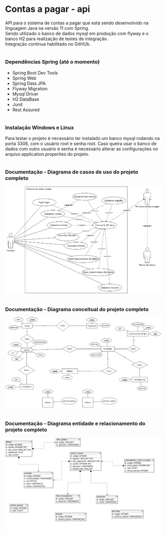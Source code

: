 # Contas a pagar - api 
API para o sistema de contas a pagar que está sendo desenvolvido na linguagem Java na versão 11 com Spring. <br /> 
Sendo utilizado o banco de dados mysql em produção com flyway e o banco H2 para realização de testes de integração. <br />
Integração continua habilitado no GitHUb.

#
### Dependências Spring (até o momento)

- Spring Boot Dev Tools
- Spring Web
- Spring Data JPA
- Flyway Migration
- Mysql Driver
- H2 DataBase
- Junit
- Rest Assured

#
###  Instalação Windows e Linux

Para testar o projeto é necessário ter instalado um banco mysql rodando na porta 3306, com o usuário root e senha root.
Caso queira usar o banco de dados com outro usuário e senha é necessário alterar as configurações no arquivo application.properties do projeto.

#
###  Documentação - Diagrama de casos de uso do projeto completo

<img src="doc/caso-uso.png" alt="casos de uso" />

#
###  Documentação - Diagrama conceitual do projeto completo

<img src="doc/diagrama-conceitual.png" alt="casos de uso" />

#
###  Documentação - Diagrama entidade e relacionamento do projeto completo

<img src="doc/DER.png" alt="casos de uso" />







